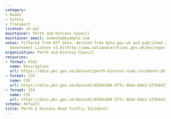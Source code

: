 ```yaml
---
category:
- Roads
- Safety
- Transport
license: uk-ogl
maintainer: Perth and Kinross Council
maintainer_email: someone@example.com
notes: Filtered from DfT data, derived from data.gov.uk and published under the [Open
  Government License v3.0](http://www.nationalarchives.gov.uk/doc/open-government-licence/version/3/)
organization: Perth and Kinross Council
resources:
- format: html
  name: Description
  url: https://data.pkc.gov.uk/dataset/perth-kinross-road-incidents-2015
- format: CSV
  name: CSV
  url: https://data.pkc.gov.uk/dataset/6550c006-5ffc-4bde-8de3-12f04437daa8/resource/68e2917d-5e7b-4a2d-a640-0e4b0da55637/download/pkc-road-collisions-short-2015.csv
- format: CSV
  name: CSV
  url: https://data.pkc.gov.uk/dataset/6550c006-5ffc-4bde-8de3-12f04437daa8/resource/97f9c0e2-4565-4134-9477-fc027cf9efd5/download/2016-road-accident-data-perth-and-kinross.csv
schema: default
title: Perth & Kinross Road Traffic Incidents
---
```

